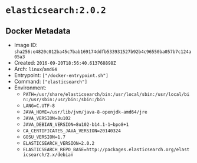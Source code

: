 # `elasticsearch:2.0.2`

## Docker Metadata

- Image ID: `sha256:e4820c012ba45c7bab169174ddfb533931527b92b4c96550ba057b7c124a05a3`
- Created: `2016-09-20T18:56:40.613768898Z`
- Arch: `linux`/`amd64`
- Entrypoint: `["/docker-entrypoint.sh"]`
- Command: `["elasticsearch"]`
- Environment:
  - `PATH=/usr/share/elasticsearch/bin:/usr/local/sbin:/usr/local/bin:/usr/sbin:/usr/bin:/sbin:/bin`
  - `LANG=C.UTF-8`
  - `JAVA_HOME=/usr/lib/jvm/java-8-openjdk-amd64/jre`
  - `JAVA_VERSION=8u102`
  - `JAVA_DEBIAN_VERSION=8u102-b14.1-1~bpo8+1`
  - `CA_CERTIFICATES_JAVA_VERSION=20140324`
  - `GOSU_VERSION=1.7`
  - `ELASTICSEARCH_VERSION=2.0.2`
  - `ELASTICSEARCH_REPO_BASE=http://packages.elasticsearch.org/elasticsearch/2.x/debian`
